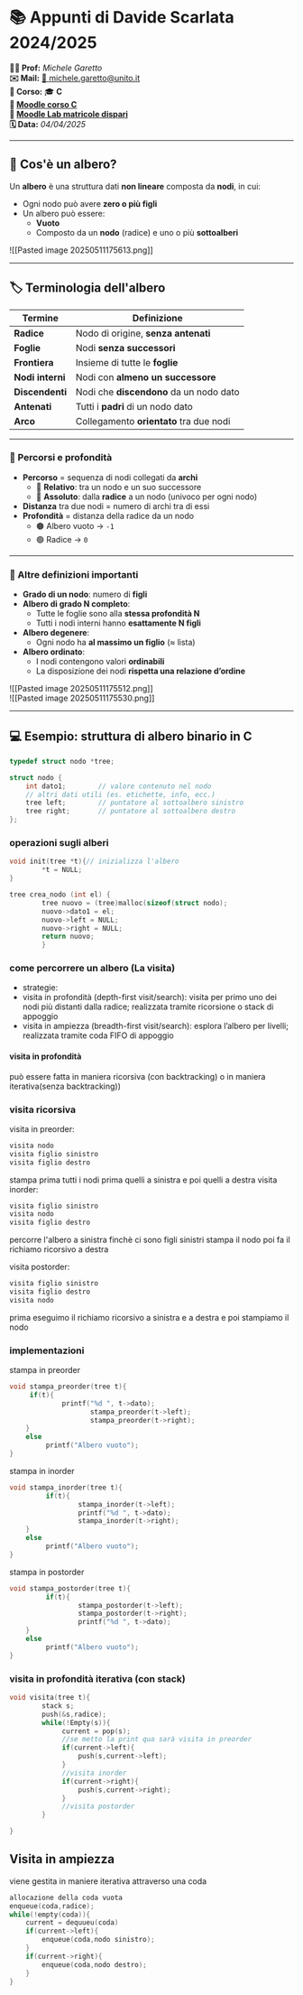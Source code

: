 # 📚 Appunti di Davide Scarlata 2024/2025

**👨‍🎓 Prof:** _Michele Garetto_  
**✉️ Mail:** [📩 michele.garetto@unito.it](mailto:michele.garetto@unito.it)  
**📌 Corso:** 🎓 **C**  
**🔗 [Moodle corso C](https://informatica.i-learn.unito.it/course/view.php?id=3066)**  
**🔗 [Moodle Lab matricole dispari](https://esami.i-learn.unito.it/course/view.php?id=2062)**  
**🗓 Data:** _04/04/2025_

---

## 🌳 Cos'è un albero?

Un **albero** è una struttura dati **non lineare** composta da **nodi**, in cui:

- Ogni nodo può avere **zero o più figli**
- Un albero può essere:
  - **Vuoto**
  - Composto da un **nodo** (radice) e uno o più **sottoalberi**

![[Pasted image 20250511175613.png]]

---

## 🏷 Terminologia dell'albero

| Termine         | Definizione |
|-----------------|-------------|
| **Radice**       | Nodo di origine, **senza antenati** |
| **Foglie**       | Nodi **senza successori** |
| **Frontiera**    | Insieme di tutte le **foglie** |
| **Nodi interni** | Nodi con **almeno un successore** |
| **Discendenti**  | Nodi che **discendono** da un nodo dato |
| **Antenati**     | Tutti i **padri** di un nodo dato |
| **Arco**         | Collegamento **orientato** tra due nodi |

---

### 🔁 Percorsi e profondità

- **Percorso** = sequenza di nodi collegati da **archi**
  - 🔹 **Relativo**: tra un nodo e un suo successore  
  - 🔹 **Assoluto**: dalla **radice** a un nodo (univoco per ogni nodo)
- **Distanza** tra due nodi = numero di archi tra di essi
- **Profondità** = distanza della radice da un nodo
  - 🟤 Albero vuoto → `-1`
  - 🟢 Radice → `0`

---

### 🧮 Altre definizioni importanti

- **Grado di un nodo**: numero di **figli**  
- **Albero di grado N completo**:
  - Tutte le foglie sono alla **stessa profondità N**
  - Tutti i nodi interni hanno **esattamente N figli**
- **Albero degenere**:
  - Ogni nodo ha **al massimo un figlio** (≈ lista)
- **Albero ordinato**:
  - I nodi contengono valori **ordinabili**
  - La disposizione dei nodi **rispetta una relazione d’ordine**

![[Pasted image 20250511175512.png]]  
![[Pasted image 20250511175530.png]]

---

## 💻 Esempio: struttura di albero binario in C

```c
typedef struct nodo *tree;

struct nodo {
    int dato1;        // valore contenuto nel nodo
    // altri dati utili (es. etichette, info, ecc.)
    tree left;        // puntatore al sottoalbero sinistro
    tree right;       // puntatore al sottoalbero destro
};
```

### operazioni sugli alberi

```c
void init(tree *t){// inizializza l'albero
		*t = NULL;
}

tree crea_nodo (int el) {
		tree nuovo = (tree)malloc(sizeof(struct nodo);
		nuovo->dato1 = el;
		nuovo->left = NULL;
		nuovo->right = NULL;
		return nuovo;
		}
```

### come percorrere un albero (La visita)

- strategie:
- visita in profondità (depth-first visit/search): visita per primo uno dei nodi più distanti dalla radice; realizzata tramite ricorsione o stack di appoggio
- visita in ampiezza (breadth-first visit/search): esplora l’albero per livelli; realizzata tramite coda FIFO di appoggio

#### visita in profondità 
può essere fatta in maniera ricorsiva (con backtracking) 
o in maniera iterativa(senza backtracking))

### visita ricorsiva
visita in preorder: 
```c
visita nodo
visita figlio sinistro
visita figlio destro
```
stampa prima tutti i nodi  prima quelli a sinistra e poi quelli a destra
visita inorder:
```c
visita figlio sinistro
visita nodo
visita figlio destro
```
percorre l'albero a sinistra finchè ci sono figli sinistri stampa il nodo poi fa il richiamo ricorsivo a destra 

visita postorder:
```c
visita figlio sinistro
visita figlio destro
visita nodo
```
prima eseguimo il richiamo ricorsivo a sinistra e a destra e poi stampiamo il nodo

### implementazioni 
stampa in preorder
```c
void stampa_preorder(tree t){
     if(t){
     		 printf("%d ", t->dato);
					stampa_preorder(t->left);
					stampa_preorder(t->right);
	}
	else
		 printf("Albero vuoto");
}
```

stampa in inorder
```c
void stampa_inorder(tree t){
		 if(t){
		 		 stampa_inorder(t->left);
				 printf("%d ", t->dato);
				 stampa_inorder(t->right);
	}
	else
		 printf("Albero vuoto");
}
```
stampa in postorder
```c
void stampa_postorder(tree t){
		 if(t){
		 		 stampa_postorder(t->left);
				 stampa_postorder(t->right);
				 printf("%d ", t->dato);
	}
	else
		 printf("Albero vuoto");
}
```

### visita in profondità iterativa (con stack)
```c
void visita(tree t){
		stack s;
		push(&s,radice);
		while(!Empty(s)){
		     current = pop(s);
		     //se metto la print qua sarà visita in preorder
		     if(current->left){
			     push(s,current->left);
		     }
		     //visita inorder
		     if(current->right){
			     push(s,current->right);
		     }
		     //visita postorder
		}

}
```

## Visita in ampiezza

viene gestita in maniere iterativa attraverso una coda 

```c
allocazione della coda vuota
enqueue(coda,radice);
while(!empty(coda)){
	current = dequueu(coda)
	if(current->left){
		enqueue(coda,nodo sinistro);
	}
	if(current->right){
		enqueue(coda,nodo destro);
	}
}

```

